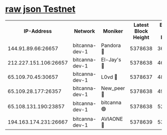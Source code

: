 [raw json Testnet](https://rpc-check.bcat.stavr.tech/bcat/rpc-bcat-result.json)
=


<table><tr><th>IP-Address</th><th>Network</th><th>Moniker</th><th>Latest Block Height</th><th>Earliest Block Height</th><th>Catching Up</th><th>Tx Index</th><th>Voting Power</th><th>Scan Time</th></tr><tr><td>144.91.89.66:26657</td><td>bitcanna-dev-1</td><td>Pandora 🔴</td><td>5378638</td><td>3675711</td><td>False</td><td>on</td><td>2091772</td><td>2023-12-06T06:32:47.343528588UTC</td></tr><tr><td>212.227.151.106:26657</td><td>bitcanna-dev-1</td><td>El-Jay's 🔴</td><td>5378638</td><td>4670391</td><td>False</td><td>on</td><td>2240570</td><td>2023-12-06T06:32:44.294843110UTC</td></tr><tr><td>65.109.70.45:30657</td><td>bitcanna-dev-1</td><td>L0vd 🔴</td><td>5378637</td><td>4828155</td><td>False</td><td>on</td><td>7920</td><td>2023-12-06T06:32:37.876157117UTC</td></tr><tr><td>65.109.28.177:26357</td><td>bitcanna-dev-1</td><td>New_peer 🔴</td><td>5378638</td><td>4952911</td><td>False</td><td>on</td><td>2237067</td><td>2023-12-06T06:32:44.610863795UTC</td></tr><tr><td>65.108.131.190:23857</td><td>bitcanna-dev-1</td><td>bitcanna 🟢</td><td>5378638</td><td>5278638</td><td>False</td><td>off</td><td>0</td><td>2023-12-06T06:32:44.928891498UTC</td></tr><tr><td>194.163.174.231:26667</td><td>bitcanna-dev-1</td><td>AVIAONE 🔴</td><td>5378639</td><td>5373971</td><td>False</td><td>on</td><td>1949865</td><td>2023-12-06T06:32:49.827515761UTC</td></tr></table>